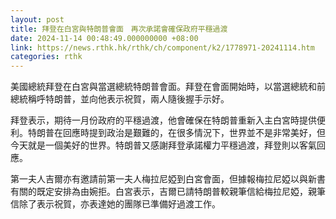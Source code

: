 ```yaml
---
layout: post
title: 拜登在白宮與特朗普會面　再次承諾會確保政府平穩過渡
date: 2024-11-14 00:48:49.000000000 +08:00
link: https://news.rthk.hk/rthk/ch/component/k2/1778971-20241114.htm
categories: rthk
---
```


美國總統拜登在白宮與當選總統特朗普會面。拜登在會面開始時，以當選總統和前總統稱呼特朗普，並向他表示祝賀，兩人隨後握手示好。

拜登表示，期待一月份政府的平穩過渡，他會確保在特朗普重新入主白宮時提供便利。特朗普在回應時提到政治是艱難的，在很多情況下，世界並不是非常美好，但今天就是一個美好的世界。特朗普又感謝拜登承諾權力平穩過渡，拜登則以客氣回應。

第一夫人吉爾亦有邀請前第一夫人梅拉尼婭到白宮會面，但據報梅拉尼婭以與新書有關的既定安排為由婉拒。白宮表示，吉爾已請特朗普較親筆信給梅拉尼婭，親筆信除了表示祝賀，亦表達她的團隊已準備好過渡工作。
